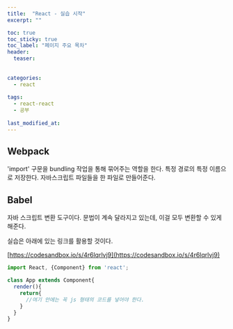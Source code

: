 ```yaml
---
title:  "React - 실습 시작"
excerpt: ""

toc: true
toc_sticky: true
toc_label: "페이지 주요 목차"
header:
  teaser: 
  
  
categories:
  - react
  
tags:
  - react-react
  - 공부
  
last_modified_at: 
---
```


## Webpack 

'import' 구문을 bundling 작업을 통해 묶어주는 역할을 한다. 특정 경로의 특정 이름으로 저장한다.
자바스크립트 파일들을 한 파일로 만들어준다. 

## Babel

자바 스크립트 변환 도구이다. 문법이 계속 달라지고 있는데, 이걸 모두 변환할 수 있게 해준다.


실습은 아래에 있는 링크를 활용할 것이다.

[https://codesandbox.io/s/4r6lqrlvj9](https://codesandbox.io/s/4r6lqrlvj9)


```js
import React, {Component} from 'react';

class App extends Component{
  render(){
    return{
      //여기 안에는 꼭 js 형태의 코드를 넣어야 한다.
    }
  }
}
```
